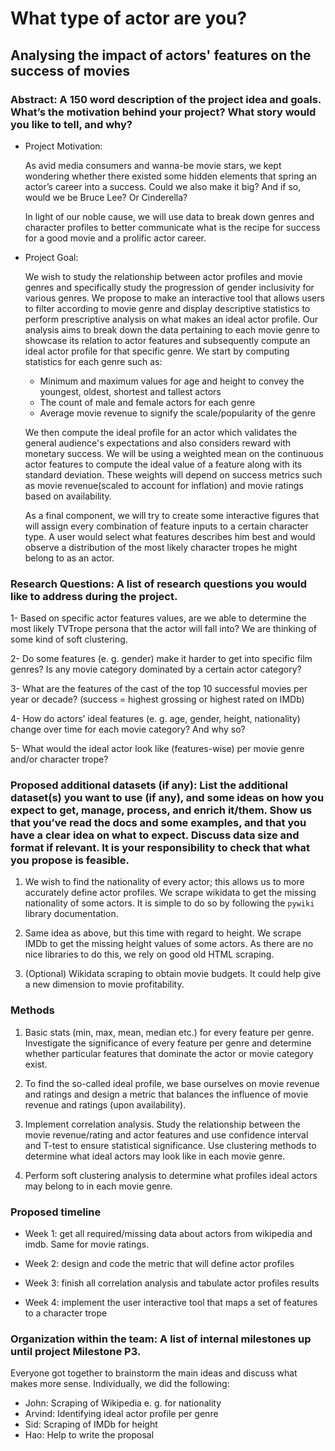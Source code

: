 # What type of actor are you?
## Analysing the impact of actors' features on the success of movies
### Abstract: A 150 word description of the project idea and goals. What’s the motivation behind your project? What story would you like to tell, and why?
- Project Motivation:
  
    As avid media consumers and wanna-be movie stars, we kept wondering whether there existed some hidden elements that spring an actor’s career into a success. Could we also make it big? And if so, would we be Bruce Lee? Or Cinderella?
 
    In light of our noble cause, we will use data to break down genres and character profiles to better communicate what is the recipe for success for a good movie and a prolific actor career.
 
- Project Goal:

    We wish to study the relationship between actor profiles and movie genres and specifically study the progression of gender inclusivity for various genres. We propose to make an interactive tool that allows users to filter according to movie genre and display descriptive statistics to perform prescriptive analysis on what makes an ideal actor profile.
    Our analysis aims to break down the data pertaining to each movie genre to showcase its relation to actor features and subsequently compute an ideal actor profile for that specific genre. We start by computing statistics for each genre such as: 
    - Minimum and maximum values for age and height to convey the youngest, oldest, shortest and tallest actors
    - The count of male and female actors for each genre
    - Average movie revenue to signify the scale/popularity of the genre
 
    We then compute the ideal profile for an actor which validates the general audience's expectations and also considers reward with monetary success. We will be using a weighted mean on the continuous actor features to compute the ideal value of a feature along with its standard deviation. These weights will depend on success metrics such as movie revenue(scaled to account for inflation) and movie ratings based on availability.
 
    As a final component, we will try to create some interactive figures that will assign every combination of feature inputs to a certain character type. A user would select what features describes him best and would observe a distribution of the most likely character tropes he might belong to as an actor.
 
 
### Research Questions: A list of research questions you would like to address during the project.
1- Based on specific actor features values, are we able to determine the most likely TVTrope persona that the actor will fall into? We are thinking of some kind of soft clustering.

2- Do some features (e. g. gender) make it harder to get into specific film genres? Is any movie category dominated by a certain actor category?

3- What are the features of the cast of the top 10 successful movies per year or decade? (success = highest grossing or highest rated on IMDb)

4- How do actors’ ideal features (e. g. age, gender, height, nationality) change over time for each movie category? And why so?

5- What would the ideal actor look like (features-wise) per movie genre and/or character trope?
 
 
### Proposed additional datasets (if any): List the additional dataset(s) you want to use (if any), and some ideas on how you expect to get, manage, process, and enrich it/them. Show us that you’ve read the docs and some examples, and that you have a clear idea on what to expect. Discuss data size and format if relevant. It is your responsibility to check that what you propose is feasible.
1. We wish to find the nationality of every actor; this allows us to more accurately define actor profiles. We scrape wikidata to get the missing nationality of some actors. It is simple to do so by following the `pywiki` library documentation.
   
2. Same idea as above, but this time with regard to height. We scrape IMDb to get the missing height values of some actors. As there are no nice libraries to do this, we rely on good old HTML scraping.
 
4. (Optional) Wikidata scraping to obtain movie budgets. It could help give a new dimension to movie profitability.
 
### Methods
1. Basic stats (min, max, mean, median etc.) for every feature per genre. Investigate the significance of every feature per genre and determine whether particular features that dominate the actor or movie category exist.
   
2. To find the so-called ideal profile, we base ourselves on movie revenue and ratings and design a metric that balances the influence of movie revenue and ratings (upon availability).
   
3. Implement correlation analysis. Study the relationship between the movie revenue/rating and actor features and use confidence interval and T-test to ensure statistical significance.
Use clustering methods to determine what ideal actors may look like in each movie genre.

4. Perform soft clustering analysis to determine what profiles ideal actors may belong to in each movie genre.
 
 
### Proposed timeline
- Week 1: get all required/missing data about actors from wikipedia and imdb. Same for movie ratings.

- Week 2: design and code the metric that will define actor profiles

- Week 3: finish all correlation analysis and tabulate actor profiles results 

- Week 4: implement the user interactive tool that maps a set of features to a character trope

 
 
### Organization within the team: A list of internal milestones up until project Milestone P3.
Everyone got together to brainstorm the main ideas and discuss what makes more sense. Individually, we did the following:
- John: Scraping of Wikipedia e. g. for nationality
- Arvind: Identifying ideal actor profile per genre
- Sid: Scraping of IMDb for height
- Hao: Help to write the proposal
